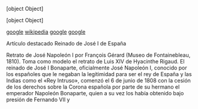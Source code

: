 [object Object]

[object Object]

[google](https:www.google.com.pe)
[wikipedia](https://es.wikipedia.org/wiki/Wikipedia:Portada)
[google](https:www.google.com)
[google](https:www.googleeeeee.com)

Artículo destacado
Reinado de José I de España

Retrato de José Napoleón I por François Gérard (Museo de Fontainebleau, 1810). Toma como modelo el retrato de Luis XIV de Hyacinthe Rigaud.
El reinado de José I Bonaparte, oficialmente José Napoleón I, conocido por los españoles que le negaban la legitimidad para ser el rey de España y las Indias como el «Rey Intruso», comenzó el 6 de junio de 1808 con la cesión de los derechos sobre la Corona española por parte de su hermano el emperador Napoleón Bonaparte, quien a su vez los había obtenido bajo presión de Fernando VII y
